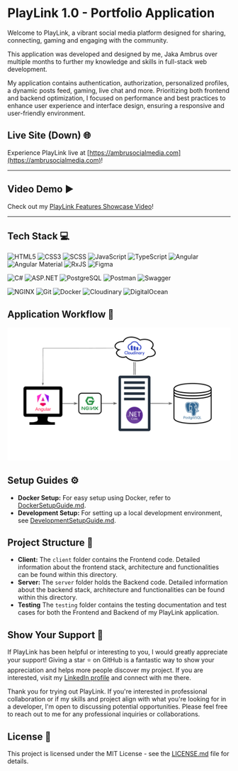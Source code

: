 # PlayLink 1.0 - Portfolio Application

Welcome to PlayLink, a vibrant social media platform designed for sharing, connecting, gaming and engaging with the community.

This application was developed and designed by me, Jaka Ambrus over multiple months to further my knowledge and skills in full-stack web development.

My application contains authentication, authorization, personalized profiles, a dynamic posts feed, gaming, live chat and more. Prioritizing both frontend and backend optimization, I focused on performance and best practices to enhance user experience and interface design, ensuring a responsive and user-friendly environment.

## Live Site (Down) 🌐

Experience PlayLink live at [https://ambrusocialmedia.com](https://ambrusocialmedia.com)!

---

## Video Demo ▶️

Check out my [PlayLink Features Showcase Video](https://www.youtube.com/watch?v=CYa95LGn1cI)!

---

## Tech Stack 💻

![HTML5](https://img.shields.io/badge/-HTML5-E34F26?style=flat&logo=html5&logoColor=white)
![CSS3](https://img.shields.io/badge/-CSS3-1572B6?style=flat&logo=css3&logoColor=white)
![SCSS](https://img.shields.io/badge/-SCSS-CC6699?style=flat&logo=sass&logoColor=white)
![JavaScript](https://img.shields.io/badge/-JavaScript-yellow?style=flat&logo=javascript&logoColor=white)
![TypeScript](https://img.shields.io/badge/-TypeScript-007ACC?style=flat&logo=typescript&logoColor=white)
![Angular](https://img.shields.io/badge/-Angular-DD0031?style=flat&logo=angular&logoColor=white)
![Angular Material](https://img.shields.io/badge/-Angular%20Material-0081CB?style=flat&logo=angular&logoColor=white)
![RxJS](https://img.shields.io/badge/-RxJS-B7178C?style=flat&logo=reactivex&logoColor=white)
![Figma](https://img.shields.io/badge/-Figma-F24E1E?style=flat&logo=figma&logoColor=white)

![C#](https://img.shields.io/badge/-C%23-239120?style=flat&logo=csharp&logoColor=white)
![ASP.NET](https://img.shields.io/badge/-ASP.NET%20Core-512BD4?style=flat&logo=dotnet&logoColor=white)
![PostgreSQL](https://img.shields.io/badge/-PostgreSQL-336791?style=flat&logo=postgresql&logoColor=white)
![Postman](https://img.shields.io/badge/-Postman-FF6C37?style=flat&logo=postman&logoColor=white)
![Swagger](https://img.shields.io/badge/-Swagger-green?style=flat&logo=swagger&logoColor=white)

![NGINX](https://img.shields.io/badge/-NGINX-009639?style=flat&logo=nginx&logoColor=white)
![Git](https://img.shields.io/badge/-Git-F05032?style=flat&logo=git&logoColor=white)
![Docker](https://img.shields.io/badge/-Docker-2496ED?style=flat&logo=docker&logoColor=white)
![Cloudinary](https://img.shields.io/badge/-Cloudinary-3448C5?style=flat&logo=cloudinary&logoColor=white)
![DigitalOcean](https://img.shields.io/badge/-DigitalOcean-0080FF?style=flat&logo=digitalocean&logoColor=white)

## Application Workflow 🔄

![Application Workflow](./workflow.png)

## Setup Guides ⚙️

- **Docker Setup:** For easy setup using Docker, refer to [DockerSetupGuide.md](./DockerSetupGuide.md).
- **Development Setup:** For setting up a local development environment, see [DevelopmentSetupGuide.md](./DevelopmentSetupGuide.md).

## Project Structure 📐

- **Client:** The `client` folder contains the Frontend code. Detailed information about the frontend stack, architecture and functionalities can be found within this directory.
- **Server:** The `server` folder holds the Backend code. Detailed information about the backend stack, architecture and functionalities can be found within this directory.
- **Testing** The `testing` folder contains the testing documentation and test cases for both the Frontend and Backend of my PlayLink application.

## Show Your Support 🌟

If PlayLink has been helpful or interesting to you, I would greatly appreciate your support! Giving a star ⭐️ on GitHub is a fantastic way to show your appreciation and helps more people discover my project. If you are interested, visit my [LinkedIn profile](https://www.linkedin.com/in/jaka-ambrus) and connect with me there.

Thank you for trying out PlayLink. If you're interested in professional collaboration or if my skills and project align with what you're looking for in a developer, I'm open to discussing potential opportunities. Please feel free to reach out to me for any professional inquiries or collaborations.

## License 📜

This project is licensed under the MIT License - see the [LICENSE.md](LICENSE.md) file for details.
